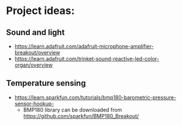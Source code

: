 Project ideas:
==============


Sound and light
---------------

- https://learn.adafruit.com/adafruit-microphone-amplifier-breakout/overview
- https://learn.adafruit.com/trinket-sound-reactive-led-color-organ/overview

Temperature sensing
-------------------

- https://learn.sparkfun.com/tutorials/bmp180-barometric-pressure-sensor-hookup-
  - BMP180 library can be downloaded from https://github.com/sparkfun/BMP180_Breakout/
